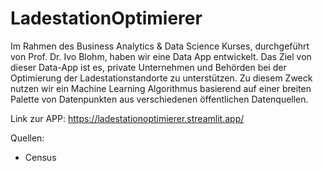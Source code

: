 # LadestationOptimierer

Im Rahmen des Business Analytics & Data Science Kurses, durchgeführt von Prof. Dr. Ivo Blohm, haben wir eine Data App entwickelt. Das Ziel von dieser Data-App ist es, private Unternehmen und Behörden bei der Optimierung der Ladestationstandorte zu unterstützen. Zu diesem Zweck nutzen wir ein Machine Learning Algorithmus basierend auf einer breiten Palette von Datenpunkten aus verschiedenen öffentlichen Datenquellen.

Link zur APP: https://ladestationoptimierer.streamlit.app/

Quellen:
* Census

